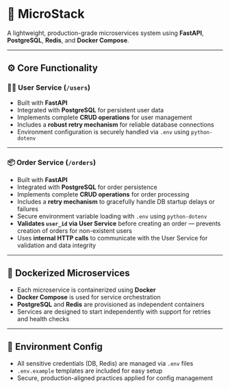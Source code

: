 # 🚀 MicroStack

A lightweight, production-grade microservices system using **FastAPI**, **PostgreSQL**, **Redis**, and **Docker Compose**.

---

## ⚙️ Core Functionality

### 🧑‍💼 User Service (`/users`)

* Built with **FastAPI**
* Integrated with **PostgreSQL** for persistent user data
* Implements complete **CRUD operations** for user management
* Includes a **robust retry mechanism** for reliable database connections
* Environment configuration is securely handled via `.env` using `python-dotenv`

---

### 📦 Order Service (`/orders`)

* Built with **FastAPI**
* Integrated with **PostgreSQL** for order persistence
* Implements complete **CRUD operations** for order processing
* Includes a **retry mechanism** to gracefully handle DB startup delays or failures
* Secure environment variable loading with `.env` using `python-dotenv`
* **Validates `user_id` via User Service** before creating an order — prevents creation of orders for non-existent users
* Uses **internal HTTP calls** to communicate with the User Service for validation and data integrity

---

## 🐳 Dockerized Microservices

* Each microservice is containerized using **Docker**
* **Docker Compose** is used for service orchestration
* **PostgreSQL** and **Redis** are provisioned as independent containers
* Services are designed to start independently with support for retries and health checks

---

## 🔐 Environment Config

* All sensitive credentials (DB, Redis) are managed via `.env` files
* `.env.example` templates are included for easy setup
* Secure, production-aligned practices applied for config management
